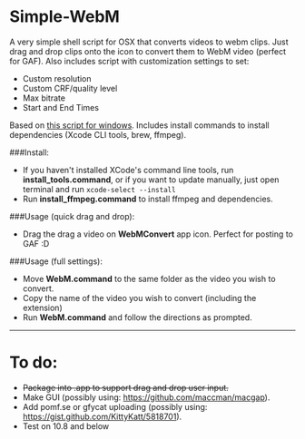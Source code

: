 Simple-WebM
===========

A very simple shell script for OSX that converts videos to webm clips. Just drag and drop clips onto the icon to convert them to WebM video (perfect for GAF). Also includes script with customization settings to set:

* Custom resolution
* Custom CRF/quality level
* Max bitrate
* Start and End Times

Based on [this script for windows](http://www.neogaf.com/forum/showpost.php?p=107330048&postcount=1471). Includes install commands to install dependencies (Xcode CLI tools, brew, ffmpeg).

###Install:
* If you haven't installed XCode's command line tools, run **install_tools.command**, or if you want to update manually, just open terminal and run `xcode-select --install`
* Run **install_ffmpeg.command** to install ffmpeg and dependencies.

###Usage (quick drag and drop):
* Drag the drag a video on **WebMConvert** app icon. Perfect for posting to GAF :D

###Usage (full settings):
* Move **WebM.command** to the same folder as the video you wish to convert.
* Copy the name of the video you wish to convert (including the extension)
* Run **WebM.command** and follow the directions as prompted.

---------------------------------

To do:
======

* ~~Package into .app to support drag and drop user input.~~
* Make GUI (possibly using: https://github.com/maccman/macgap).
* Add pomf.se or gfycat uploading (possibly using: https://gist.github.com/KittyKatt/5818701).
* Test on 10.8 and below
